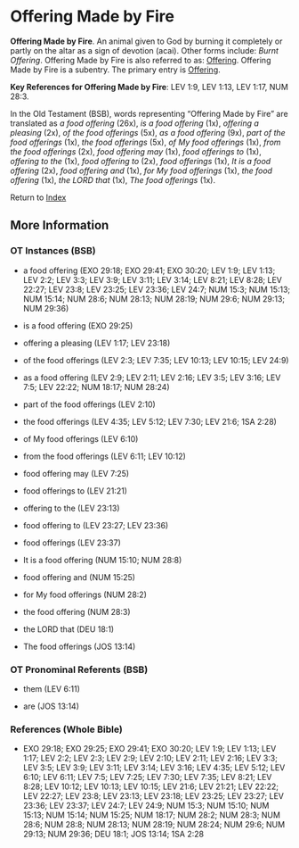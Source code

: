 # Offering Made by Fire
**Offering Made by Fire**. 
An animal given to God by burning it completely or partly on the altar as a sign of devotion (acai). 
Other forms include: 
*Burnt Offering*. 
Offering Made by Fire is also referred to as: 
[Offering](Offering.md). 
Offering Made by Fire is a subentry. The primary entry is 
[Offering](Offering.md). 


**Key References for Offering Made by Fire**: 
LEV 1:9, LEV 1:13, LEV 1:17, NUM 28:3. 


In the Old Testament (BSB), words representing “Offering Made by Fire” are translated as 
*a food offering* (26x), *is a food offering* (1x), *offering a pleasing* (2x), *of the food offerings* (5x), *as a food offering* (9x), *part of the food offerings* (1x), *the food offerings* (5x), *of My food offerings* (1x), *from the food offerings* (2x), *food offering may* (1x), *food offerings to* (1x), *offering to the* (1x), *food offering to* (2x), *food offerings* (1x), *It is a food offering* (2x), *food offering and* (1x), *for My food offerings* (1x), *the food offering* (1x), *the LORD that* (1x), *The food offerings* (1x). 




Return to [Index](00-Index.md)

## More Information

### OT Instances (BSB)

* a food offering (EXO 29:18; EXO 29:41; EXO 30:20; LEV 1:9; LEV 1:13; LEV 2:2; LEV 3:3; LEV 3:9; LEV 3:11; LEV 3:14; LEV 8:21; LEV 8:28; LEV 22:27; LEV 23:8; LEV 23:25; LEV 23:36; LEV 24:7; NUM 15:3; NUM 15:13; NUM 15:14; NUM 28:6; NUM 28:13; NUM 28:19; NUM 29:6; NUM 29:13; NUM 29:36)

* is a food offering (EXO 29:25)

* offering a pleasing (LEV 1:17; LEV 23:18)

* of the food offerings (LEV 2:3; LEV 7:35; LEV 10:13; LEV 10:15; LEV 24:9)

* as a food offering (LEV 2:9; LEV 2:11; LEV 2:16; LEV 3:5; LEV 3:16; LEV 7:5; LEV 22:22; NUM 18:17; NUM 28:24)

* part of the food offerings (LEV 2:10)

* the food offerings (LEV 4:35; LEV 5:12; LEV 7:30; LEV 21:6; 1SA 2:28)

* of My food offerings (LEV 6:10)

* from the food offerings (LEV 6:11; LEV 10:12)

* food offering may (LEV 7:25)

* food offerings to (LEV 21:21)

* offering to the (LEV 23:13)

* food offering to (LEV 23:27; LEV 23:36)

* food offerings (LEV 23:37)

* It is a food offering (NUM 15:10; NUM 28:8)

* food offering and (NUM 15:25)

* for My food offerings (NUM 28:2)

* the food offering (NUM 28:3)

* the LORD that (DEU 18:1)

* The food offerings (JOS 13:14)



### OT Pronominal Referents (BSB)

* them (LEV 6:11)

* are (JOS 13:14)



### References (Whole Bible)

* EXO 29:18; EXO 29:25; EXO 29:41; EXO 30:20; LEV 1:9; LEV 1:13; LEV 1:17; LEV 2:2; LEV 2:3; LEV 2:9; LEV 2:10; LEV 2:11; LEV 2:16; LEV 3:3; LEV 3:5; LEV 3:9; LEV 3:11; LEV 3:14; LEV 3:16; LEV 4:35; LEV 5:12; LEV 6:10; LEV 6:11; LEV 7:5; LEV 7:25; LEV 7:30; LEV 7:35; LEV 8:21; LEV 8:28; LEV 10:12; LEV 10:13; LEV 10:15; LEV 21:6; LEV 21:21; LEV 22:22; LEV 22:27; LEV 23:8; LEV 23:13; LEV 23:18; LEV 23:25; LEV 23:27; LEV 23:36; LEV 23:37; LEV 24:7; LEV 24:9; NUM 15:3; NUM 15:10; NUM 15:13; NUM 15:14; NUM 15:25; NUM 18:17; NUM 28:2; NUM 28:3; NUM 28:6; NUM 28:8; NUM 28:13; NUM 28:19; NUM 28:24; NUM 29:6; NUM 29:13; NUM 29:36; DEU 18:1; JOS 13:14; 1SA 2:28



